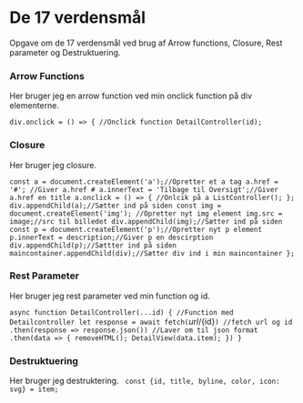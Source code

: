 # De 17 verdensmål 
Opgave om de 17 verdensmål ved brug af Arrow functions, Closure, Rest parameter og Destruktuering.

### Arrow Functions
Her bruger jeg en arrow function ved min onclick function på div elementerne. 

`div.onclick = () => { //Onclick function
        DetailController(id);`

### Closure 
Her bruger jeg closure.

`const a = document.createElement('a');//Opretter et a tag
    a.href = '#'; //Giver a.href #
    a.innerText = 'Tilbage til Oversigt';//Giver a.href en title
    a.onclick = () => { //Onlcik på a
        ListController();
    };
    div.appendChild(a);//Sætter ind på siden
    const img = document.createElement('img'); //Opretter nyt img element
    img.src = image;//src til billedet
    div.appendChild(img);//Sætter ind på siden
    const p = document.createElement('p');//Opretter nyt p element
    p.innerText = description;//Giver p en descirption 
    div.appendChild(p);//Sættter ind på siden
    maincontainer.appendChild(div);//Sætter div ind i min maincontainer
};`

### Rest Parameter
Her bruger jeg rest parameter ved min function og id.

`async function DetailController(...id) { //Function med Detailcontroller
    let response = await fetch(`${url}/${id}`) //fetch url og id
    .then(response => response.json()) //Laver om til json format
    .then(data => {
        removeHTML();
        DetailView(data.item);
    })
}`

### Destruktuering 
Her bruger jeg destruktering.
` const {id, title, byline, color, icon: svg} = item;`
